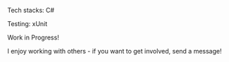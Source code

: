 Tech stacks: C#

Testing: xUnit

Work in Progress!

I enjoy working with others - if you want to get involved, send a message!
